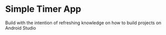 # Simple Timer App
Build with the intention of refreshing knowledge on how to build projects on Android Studio
